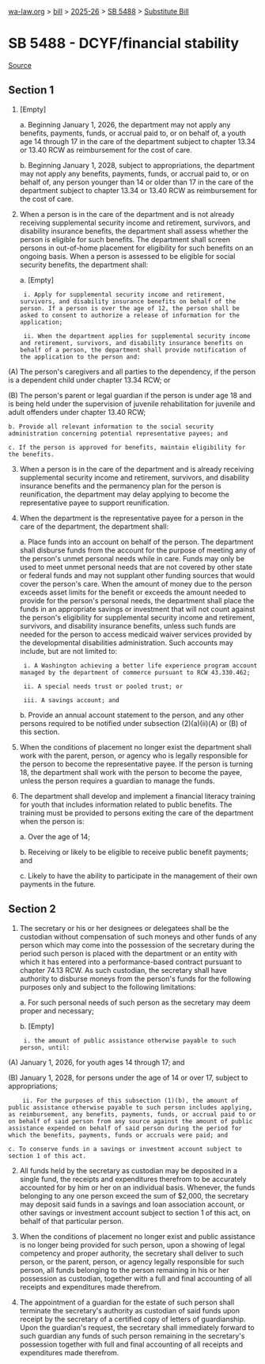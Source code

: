 [wa-law.org](/) > [bill](/bill/) > [2025-26](/bill/2025-26/) > [SB 5488](/bill/2025-26/sb/5488/) > [Substitute Bill](/bill/2025-26/sb/5488/S/)

# SB 5488 - DCYF/financial stability

[Source](http://lawfilesext.leg.wa.gov/biennium/2025-26/Pdf/Bills/Senate%20Bills/5488-S.pdf)

## Section 1
1. [Empty]

    a. Beginning January 1, 2026, the department may not apply any benefits, payments, funds, or accrual paid to, or on behalf of, a youth age 14 through 17 in the care of the department subject to chapter 13.34 or 13.40 RCW as reimbursement for the cost of care.

    b. Beginning January 1, 2028, subject to appropriations, the department may not apply any benefits, payments, funds, or accrual paid to, or on behalf of, any person younger than 14 or older than 17 in the care of the department subject to chapter 13.34 or 13.40 RCW as reimbursement for the cost of care.

2. When a person is in the care of the department and is not already receiving supplemental security income and retirement, survivors, and disability insurance benefits, the department shall assess whether the person is eligible for such benefits. The department shall screen persons in out-of-home placement for eligibility for such benefits on an ongoing basis. When a person is assessed to be eligible for social security benefits, the department shall:

    a. [Empty]

        i. Apply for supplemental security income and retirement, survivors, and disability insurance benefits on behalf of the person. If a person is over the age of 12, the person shall be asked to consent to authorize a release of information for the application;

        ii. When the department applies for supplemental security income and retirement, survivors, and disability insurance benefits on behalf of a person, the department shall provide notification of the application to the person and:

(A) The person's caregivers and all parties to the dependency, if the person is a dependent child under chapter 13.34 RCW; or

(B) The person's parent or legal guardian if the person is under age 18 and is being held under the supervision of juvenile rehabilitation for juvenile and adult offenders under chapter 13.40 RCW;

    b. Provide all relevant information to the social security administration concerning potential representative payees; and

    c. If the person is approved for benefits, maintain eligibility for the benefits.

3. When a person is in the care of the department and is already receiving supplemental security income and retirement, survivors, and disability insurance benefits and the permanency plan for the person is reunification, the department may delay applying to become the representative payee to support reunification.

4. When the department is the representative payee for a person in the care of the department, the department shall:

    a. Place funds into an account on behalf of the person. The department shall disburse funds from the account for the purpose of meeting any of the person's unmet personal needs while in care. Funds may only be used to meet unmet personal needs that are not covered by other state or federal funds and may not supplant other funding sources that would cover the person's care. When the amount of money due to the person exceeds asset limits for the benefit or exceeds the amount needed to provide for the person's personal needs, the department shall place the funds in an appropriate savings or investment that will not count against the person's eligibility for supplemental security income and retirement, survivors, and disability insurance benefits, unless such funds are needed for the person to access medicaid waiver services provided by the developmental disabilities administration. Such accounts may include, but are not limited to:

        i. A Washington achieving a better life experience program account managed by the department of commerce pursuant to RCW 43.330.462;

        ii. A special needs trust or pooled trust; or

        iii. A savings account; and

    b. Provide an annual account statement to the person, and any other persons required to be notified under subsection (2)(a)(ii)(A) or (B) of this section.

5. When the conditions of placement no longer exist the department shall work with the parent, person, or agency who is legally responsible for the person to become the representative payee. If the person is turning 18, the department shall work with the person to become the payee, unless the person requires a guardian to manage the funds.

6. The department shall develop and implement a financial literacy training for youth that includes information related to public benefits. The training must be provided to persons exiting the care of the department when the person is:

    a. Over the age of 14;

    b. Receiving or likely to be eligible to receive public benefit payments; and

    c. Likely to have the ability to participate in the management of their own payments in the future.

## Section 2
1. The secretary or his or her designees or delegatees shall be the custodian without compensation of such moneys and other funds of any person which may come into the possession of the secretary during the period such person is placed with the department or an entity with which it has entered into a performance-based contract pursuant to chapter 74.13 RCW. As such custodian, the secretary shall have authority to disburse moneys from the person's funds for the following purposes only and subject to the following limitations:

    a. For such personal needs of such person as the secretary may deem proper and necessary;

    b. [Empty]

        i. the amount of public assistance otherwise payable to such person, until:

(A) January 1, 2026, for youth ages 14 through 17; and

(B) January 1, 2028, for persons under the age of 14 or over 17, subject to appropriations;

        ii. For the purposes of this subsection (1)(b), the amount of public assistance otherwise payable to such person includes applying, as reimbursement, any benefits, payments, funds, or accrual paid to or on behalf of said person from any source against the amount of public assistance expended on behalf of said person during the period for which the benefits, payments, funds or accruals were paid; and

    c. To conserve funds in a savings or investment account subject to section 1 of this act.

2. All funds held by the secretary as custodian may be deposited in a single fund, the receipts and expenditures therefrom to be accurately accounted for by him or her on an individual basis. Whenever, the funds belonging to any one person exceed the sum of $2,000, the secretary may deposit said funds in a savings and loan association account, or other savings or investment account subject to section 1 of this act, on behalf of that particular person.

3. When the conditions of placement no longer exist and public assistance is no longer being provided for such person, upon a showing of legal competency and proper authority, the secretary shall deliver to such person, or the parent, person, or agency legally responsible for such person, all funds belonging to the person remaining in his or her possession as custodian, together with a full and final accounting of all receipts and expenditures made therefrom.

4. The appointment of a guardian for the estate of such person shall terminate the secretary's authority as custodian of said funds upon receipt by the secretary of a certified copy of letters of guardianship. Upon the guardian's request, the secretary shall immediately forward to such guardian any funds of such person remaining in the secretary's possession together with full and final accounting of all receipts and expenditures made therefrom.

